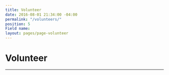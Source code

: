 ```yaml
---
title: Volunteer
date: 2016-08-01 21:34:00 -04:00
permalink: "/volunteers/"
position: 5
Field name: 
layout: pages/page-volunteer
---
```


# Volunteer

---